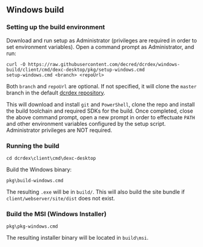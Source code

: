 ## Windows build

### Setting up the build environment

Download and run setup as Administrator (privileges are required in order to set environment variables).  Open a command prompt as Administrator, and run:

 ```batch
 curl -O https://raw.githubusercontent.com/decred/dcrdex/windows-build/client/cmd/dexc-desktop/pkg/setup-windows.cmd
 setup-windows.cmd <branch> <repoUrl>
 ```

 Both `branch` and `repoUrl` are optional.  If not specified, it will clone the `master` branch in the default [dcrdex repository](https://github.com/decred/dcrdex).

 This will download and install `git` and `PowerShell`, clone the repo and install the build toolchain and required SDKs for the build.  Once completed, close the above command prompt, open a new prompt in order to effectuate `PATH` and other environment variables configured by the setup script.  Administrator privileges are NOT required.

 ### Running the build

 ```batch
 cd dcrdex\client\cmd\dexc-desktop
 ```

Build the Windows binary: 

```batch
pkg\build-windows.cmd
```

The resulting `.exe` will be in `build/`.  This will also build the site bundle if `client/webserver/site/dist` does not exist.

### Build the MSI (Windows Installer)

```batch
pkg\pkg-windows.cmd
```

The resulting installer binary will be located in `build\msi`.
